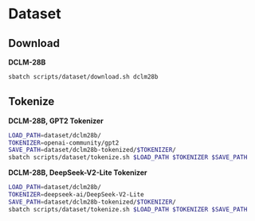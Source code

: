 # Dataset

## Download

**DCLM-28B**

```bash
sbatch scripts/dataset/download.sh dclm28b
```

## Tokenize

**DCLM-28B, GPT2 Tokenizer**

```bash
LOAD_PATH=dataset/dclm28b/
TOKENIZER=openai-community/gpt2
SAVE_PATH=dataset/dclm28b-tokenized/$TOKENIZER/
sbatch scripts/dataset/tokenize.sh $LOAD_PATH $TOKENIZER $SAVE_PATH
```

**DCLM-28B, DeepSeek-V2-Lite Tokenizer**

```bash
LOAD_PATH=dataset/dclm28b/
TOKENIZER=deepseek-ai/DeepSeek-V2-Lite
SAVE_PATH=dataset/dclm28b-tokenized/$TOKENIZER/
sbatch scripts/dataset/tokenize.sh $LOAD_PATH $TOKENIZER $SAVE_PATH
```
